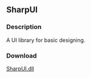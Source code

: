 ## SharpUI
### Description
A UI library for basic designing.

### Download
[SharpUI.dll](https://github.com/Lexz-08/SharpUI/releases/download/sharpui/SharpUI.dll)
